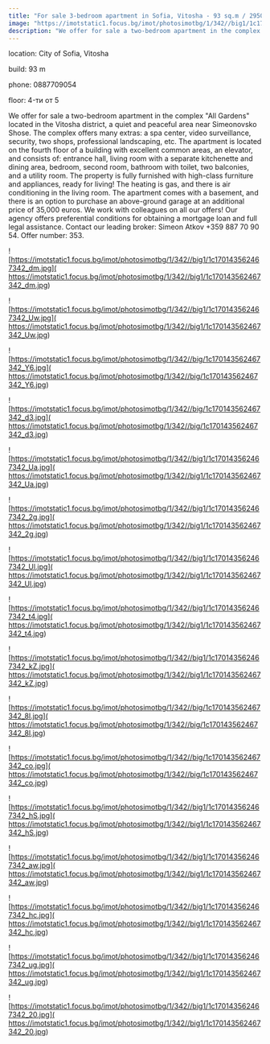 ```yaml
---
title: "For sale 3-bedroom apartment in Sofia, Vitosha - 93 sq.m / 295000 EUR :: imot.bg Ad"
image: "https://imotstatic1.focus.bg/imot/photosimotbg/1/342//big1/1c170143562467342_p2.jpg"
description: "We offer for sale a two-bedroom apartment in the complex 'All Gardens' located in the Vitosha district, a quiet and peaceful area near Simeonovsko Shose. The complex offers many extras: a spa center, video surveillance, security, two shops, professional landscaping, etc. The apartment is located on the fourth floor of a building with excellent common areas, an elevator, and consists of: entrance hall, living room with a separate kitchenette and dining area, bedroom, second room, bathroom with toilet, two balconies, and a utility room. The property is fully furnished with high-class furniture and appliances, ready for living! The heating is gas, and there is air conditioning in the living room. The apartment comes with a basement, and there is an option to purchase an above-ground garage at an additional price of 35,000 euros. We work with colleagues on all our offers! Our agency offers preferential conditions for obtaining a mortgage loan and full legal assistance. Contact our leading broker: Simeon Atkov +359 887 70 90 54. Offer number: 353."
---
```


location: City of Sofia, Vitosha

build: 93 m

phone: 0887709054

floor: 4-ти от 5

We offer for sale a two-bedroom apartment in the complex "All Gardens" located in the Vitosha district, a quiet and peaceful area near Simeonovsko Shose. The complex offers many extras: a spa center, video surveillance, security, two shops, professional landscaping, etc. The apartment is located on the fourth floor of a building with excellent common areas, an elevator, and consists of: entrance hall, living room with a separate kitchenette and dining area, bedroom, second room, bathroom with toilet, two balconies, and a utility room. The property is fully furnished with high-class furniture and appliances, ready for living! The heating is gas, and there is air conditioning in the living room. The apartment comes with a basement, and there is an option to purchase an above-ground garage at an additional price of 35,000 euros. We work with colleagues on all our offers! Our agency offers preferential conditions for obtaining a mortgage loan and full legal assistance. Contact our leading broker: Simeon Atkov +359 887 70 90 54. Offer number: 353.


![https://imotstatic1.focus.bg/imot/photosimotbg/1/342//big1/1c170143562467342_dm.jpg]( https://imotstatic1.focus.bg/imot/photosimotbg/1/342//big1/1c170143562467342_dm.jpg)


![https://imotstatic1.focus.bg/imot/photosimotbg/1/342//big1/1c170143562467342_Uw.jpg]( https://imotstatic1.focus.bg/imot/photosimotbg/1/342//big1/1c170143562467342_Uw.jpg)


![https://imotstatic1.focus.bg/imot/photosimotbg/1/342//big/1c170143562467342_Y6.jpg]( https://imotstatic1.focus.bg/imot/photosimotbg/1/342//big/1c170143562467342_Y6.jpg)


![https://imotstatic1.focus.bg/imot/photosimotbg/1/342//big/1c170143562467342_d3.jpg]( https://imotstatic1.focus.bg/imot/photosimotbg/1/342//big/1c170143562467342_d3.jpg)


![https://imotstatic1.focus.bg/imot/photosimotbg/1/342//big1/1c170143562467342_Ua.jpg]( https://imotstatic1.focus.bg/imot/photosimotbg/1/342//big1/1c170143562467342_Ua.jpg)


![https://imotstatic1.focus.bg/imot/photosimotbg/1/342//big1/1c170143562467342_2g.jpg]( https://imotstatic1.focus.bg/imot/photosimotbg/1/342//big1/1c170143562467342_2g.jpg)


![https://imotstatic1.focus.bg/imot/photosimotbg/1/342//big1/1c170143562467342_Ul.jpg]( https://imotstatic1.focus.bg/imot/photosimotbg/1/342//big1/1c170143562467342_Ul.jpg)


![https://imotstatic1.focus.bg/imot/photosimotbg/1/342//big1/1c170143562467342_t4.jpg]( https://imotstatic1.focus.bg/imot/photosimotbg/1/342//big1/1c170143562467342_t4.jpg)


![https://imotstatic1.focus.bg/imot/photosimotbg/1/342//big1/1c170143562467342_kZ.jpg]( https://imotstatic1.focus.bg/imot/photosimotbg/1/342//big1/1c170143562467342_kZ.jpg)


![https://imotstatic1.focus.bg/imot/photosimotbg/1/342//big/1c170143562467342_8l.jpg]( https://imotstatic1.focus.bg/imot/photosimotbg/1/342//big/1c170143562467342_8l.jpg)


![https://imotstatic1.focus.bg/imot/photosimotbg/1/342//big/1c170143562467342_co.jpg]( https://imotstatic1.focus.bg/imot/photosimotbg/1/342//big/1c170143562467342_co.jpg)


![https://imotstatic1.focus.bg/imot/photosimotbg/1/342//big1/1c170143562467342_hS.jpg]( https://imotstatic1.focus.bg/imot/photosimotbg/1/342//big1/1c170143562467342_hS.jpg)


![https://imotstatic1.focus.bg/imot/photosimotbg/1/342//big1/1c170143562467342_aw.jpg]( https://imotstatic1.focus.bg/imot/photosimotbg/1/342//big1/1c170143562467342_aw.jpg)


![https://imotstatic1.focus.bg/imot/photosimotbg/1/342//big1/1c170143562467342_hc.jpg]( https://imotstatic1.focus.bg/imot/photosimotbg/1/342//big1/1c170143562467342_hc.jpg)


![https://imotstatic1.focus.bg/imot/photosimotbg/1/342//big1/1c170143562467342_ug.jpg]( https://imotstatic1.focus.bg/imot/photosimotbg/1/342//big1/1c170143562467342_ug.jpg)


![https://imotstatic1.focus.bg/imot/photosimotbg/1/342//big1/1c170143562467342_20.jpg]( https://imotstatic1.focus.bg/imot/photosimotbg/1/342//big1/1c170143562467342_20.jpg)


